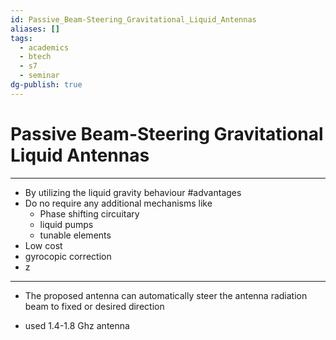 ```yaml
---
id: Passive_Beam-Steering_Gravitational_Liquid_Antennas
aliases: []
tags:
  - academics
  - btech
  - s7
  - seminar
dg-publish: true
---
```

# Passive Beam-Steering Gravitational Liquid Antennas

---
- By utilizing the liquid gravity behaviour
#advantages 
- Do no require any additional mechanisms like
  - Phase shifting circuitary
  - liquid pumps 
  - tunable elements
- Low cost 
- gyrocopic correction
- z
---
- The proposed antenna can automatically steer the antenna radiation beam to fixed or desired direction

- used 1.4-1.8 Ghz antenna
  
